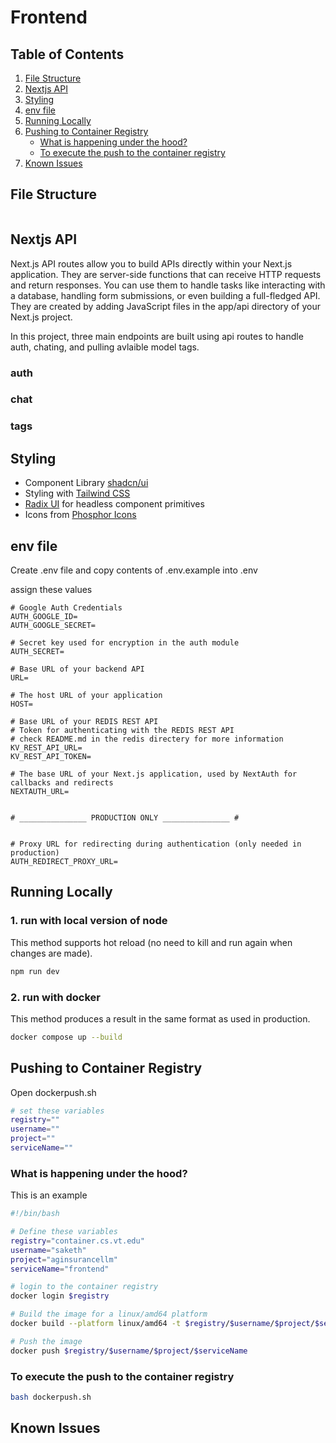 # Frontend

## Table of Contents

1. [File Structure](#file-structure)
2. [Nextjs API](#nextjs-api)
3. [Styling](#styling)
4. [env file](#env-file)
5. [Running Locally](#running-locally)
6. [Pushing to Container Registry](#pushing-to-container-registry)
   - [What is happening under the hood?](#what-is-happening-under-the-hood)
   - [To execute the push to the container registry](#to-execute-the-push-to-the-container-registry)
7. [Known Issues](#known-issues)

## File Structure
```
```

## Nextjs API

Next.js API routes allow you to build APIs directly within your Next.js application. They are server-side functions that can receive HTTP requests and return responses. You can use them to handle tasks like interacting with a database, handling form submissions, or even building a full-fledged API. They are created by adding JavaScript files in the app/api directory of your Next.js project.

In this project, three main endpoints are built using api routes to handle auth, chating, and pulling avlaible model tags.

### auth

### chat

### tags

## Styling
- Component Library [shadcn/ui](https://ui.shadcn.com)
- Styling with [Tailwind CSS](https://tailwindcss.com)
- [Radix UI](https://radix-ui.com) for headless component primitives
- Icons from [Phosphor Icons](https://phosphoricons.com)


## env file
Create .env file and copy contents of .env.example into .env

assign these values

``` .env
# Google Auth Credentials
AUTH_GOOGLE_ID=
AUTH_GOOGLE_SECRET=

# Secret key used for encryption in the auth module
AUTH_SECRET=

# Base URL of your backend API
URL=

# The host URL of your application
HOST=

# Base URL of your REDIS REST API
# Token for authenticating with the REDIS REST API
# check README.md in the redis directery for more information
KV_REST_API_URL=
KV_REST_API_TOKEN=

# The base URL of your Next.js application, used by NextAuth for callbacks and redirects
NEXTAUTH_URL=


# _______________ PRODUCTION ONLY _______________ #


# Proxy URL for redirecting during authentication (only needed in production)
AUTH_REDIRECT_PROXY_URL=
```


## Running Locally
### 1. run with local version of node
This method supports hot reload (no need to kill and run again when changes are made).
``` bash
npm run dev
```

### 2. run with docker

This method produces a result in the same format as used in production.
``` bash
docker compose up --build
```

## Pushing to Container Registry

Open dockerpush.sh

```bash
# set these variables
registry=""
username=""
project=""
serviceName=""
```

### What is happening under the hood?
This is an example
```bash
#!/bin/bash

# Define these variables
registry="container.cs.vt.edu"
username="saketh"
project="aginsurancellm"
serviceName="frontend"

# login to the container registry
docker login $registry

# Build the image for a linux/amd64 platform 
docker build --platform linux/amd64 -t $registry/$username/$project/$serviceName .

# Push the image
docker push $registry/$username/$project/$serviceName
```

### To execute the push to the container registry
```bash
bash dockerpush.sh
```

## Known Issues
